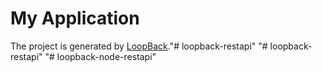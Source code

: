 # My Application

The project is generated by [LoopBack](http://loopback.io)."# loopback-restapi" 
"# loopback-restapi" 
"# loopback-node-restapi" 

